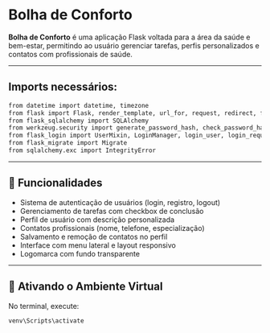# Bolha de Conforto

**Bolha de Conforto** é uma aplicação Flask voltada para a área da saúde e bem-estar, permitindo ao usuário gerenciar tarefas, perfis personalizados e contatos com profissionais de saúde.

---
## Imports necessários:
```bash
from datetime import datetime, timezone
from flask import Flask, render_template, url_for, request, redirect, flash
from flask_sqlalchemy import SQLAlchemy
from werkzeug.security import generate_password_hash, check_password_hash
from flask_login import UserMixin, LoginManager, login_user, login_required, logout_user, current_user
from flask_migrate import Migrate
from sqlalchemy.exc import IntegrityError
```
---
## 🎯 Funcionalidades

- Sistema de autenticação de usuários (login, registro, logout)
- Gerenciamento de tarefas com checkbox de conclusão
- Perfil de usuário com descrição personalizada
- Contatos profissionais (nome, telefone, especialização)
- Salvamento e remoção de contatos no perfil
- Interface com menu lateral e layout responsivo
- Logomarca com fundo transparente

---

## 🧪 Ativando o Ambiente Virtual

No terminal, execute:

```bash
venv\Scripts\activate


